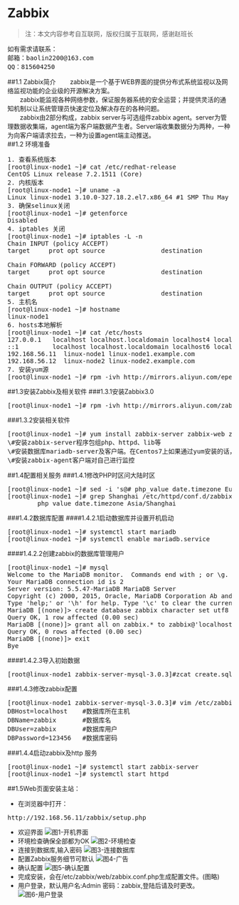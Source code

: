 # Zabbix
>注：本文内容参考自互联网，版权归属于互联网，感谢赵班长   

<pre>
如有需求请联系：
邮箱：baolin2200@163.com
QQ：815604250
</pre>   
##1.1 Zabbix简介
&emsp;&emsp;zabbix是一个基于WEB界面的提供分布式系统监视以及网络监视功能的企业级的开源解决方案。   
&emsp;&emsp;zabbix能监视各种网络参数，保证服务器系统的安全运营；并提供灵活的通知机制以让系统管理员快速定位及解决存在的各种问题。   
&emsp;&emsp;zabbix由2部分构成，zabbix server与可选组件zabbix agent。server为管理数据收集端，agent端为客户端数据产生者。Server端收集数据分为两种，一种为向客户端请求拉去，一种为设置agent端主动推送。   
##1.2 环境准备
<pre>
1. 查看系统版本
[root@linux-node1 ~]# cat /etc/redhat-release 
CentOS Linux release 7.2.1511 (Core) 
2. 内核版本
[root@linux-node1 ~]# uname -a
Linux linux-node1 3.10.0-327.18.2.el7.x86_64 #1 SMP Thu May 12 11:03:55 UTC 2016 x86_64 x86_64 x86_64 GNU/Linux
3. 确保selinux关闭
[root@linux-node1 ~]# getenforce
Disabled
4. iptables 关闭
[root@linux-node1 ~]# iptables -L -n
Chain INPUT (policy ACCEPT)
target     prot opt source               destination         

Chain FORWARD (policy ACCEPT)
target     prot opt source               destination         

Chain OUTPUT (policy ACCEPT)
target     prot opt source               destination         
5. 主机名
[root@linux-node1 ~]# hostname
linux-node1
6. hosts本地解析
[root@linux-node1 ~]# cat /etc/hosts
127.0.0.1   localhost localhost.localdomain localhost4 localhost4.localdomain4
::1         localhost localhost.localdomain localhost6 localhost6.localdomain6
192.168.56.11  linux-node1 linux-node1.example.com
192.168.56.12  linux-node2 linux-node2.example.com
7. 安装yum源
[root@linux-node1 ~]# rpm -ivh http://mirrors.aliyun.com/epel/epel-release-latest-7.noarch.rpm
</pre>
##1.3安装Zabbix及相关软件
###1.3.1安装Zabbix3.0
<pre>
[root@linux-node1 ~]# rpm -ivh http://mirrors.aliyun.com/zabbix/zabbix/3.0/rhel/7/x86_64/zabbix-release-3.0-1.el7.noarch.rpm
</pre>
###1.3.2安装相关软件
<pre>
[root@linux-node1 ~]# yum install zabbix-server zabbix-web zabbix-server-mysql zabbix-web-mysql mariadb-server mariadb zabbix-agent -y
\#安装zabbix-server程序包组php、httpd、lib等
\#安装数据库mariadb-server及客户端。在Centos7上如果通过yum安装的话，已经找不到了MySQL已经变成了mariadb。
\#安装zabbix-agent客户端对自己进行监控
</pre>
##1.4配置相关服务
###1.4.1修改PHP时区问大陆时区
<pre>
[root@linux-node1 ~]# sed -i 's@# php_value date.timezone Europe/Riga@php_value date.timezone Asia/Shanghai@g' /etc/httpd/conf.d/zabbix.conf
[root@linux-node1 ~]# grep Shanghai /etc/httpd/conf.d/zabbix.conf 
        php_value date.timezone Asia/Shanghai
</pre>
###1.4.2数据库配置
####1.4.2.1启动数据库并设置开机启动
<pre>
[root@linux-node1 ~]# systemctl start mariadb
[root@linux-node1 ~]# systemctl enable mariadb.service
</pre>
####1.4.2.2创建zabbix的数据库管理用户
<pre>
[root@linux-node1 ~]# mysql
Welcome to the MariaDB monitor.  Commands end with ; or \g.
Your MariaDB connection id is 2
Server version: 5.5.47-MariaDB MariaDB Server
Copyright (c) 2000, 2015, Oracle, MariaDB Corporation Ab and others.
Type 'help;' or '\h' for help. Type '\c' to clear the current input statement.
MariaDB [(none)]> create database zabbix character set utf8 collate utf8_bin;
Query OK, 1 row affected (0.00 sec)
MariaDB [(none)]> grant all on zabbix.* to zabbix@'localhost' identified by '123456';
Query OK, 0 rows affected (0.00 sec)
MariaDB [(none)]> exit
Bye
</pre>
####1.4.2.3导入初始数据
<pre>
[root@linux-node1 zabbix-server-mysql-3.0.3]#zcat create.sql.gz |mysql -uzabbix -p123456 zabbix   
</pre>
###1.4.3修改zabbix配置
<pre>
[root@linux-node1 zabbix-server-mysql-3.0.3]# vim /etc/zabbix/zabbix_server.conf
DBHost=localhost    #数据库所在主机
DBName=zabbix       #数据库名 
DBUser=zabbix       #数据库用户 
DBPassword=123456   #数据库密码 
</pre>
###1.4.4启动zabbix及http 服务
<pre>
[root@linux-node1 ~]# systemctl start zabbix-server  
[root@linux-node1 ~]# systemctl start httpd
</pre>
##1.5Web页面安装主站：
* 在浏览器中打开：
<pre>
http://192.168.56.11/zabbix/setup.php   
</pre>
* 欢迎界面
![图1-开机界面](http://xxxxx)
* 环境检查确保全部都为OK 
![图2-环境检查](http://xxxxx) 
* 连接到数据库,输入密码
![图3-连接数据库](http://xxxxx) 
* 配置Zabbix服务细节可默认
![图4-广告](http://xxxxx) 
* 确认配置
![图5-确认配置](http://xxxxx) 
* 完成安装，会在/etc/zabbix/web/zabbix.conf.php生成配置文件。(图略)
* 用户登录，默认用户名:Admin 密码：zabbix,登陆后请及时更改。
![图6-用户登录](http://xxxxx) 







